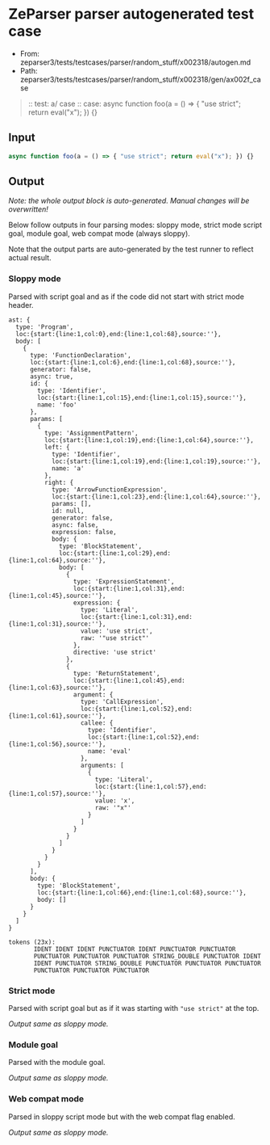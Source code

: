 # ZeParser parser autogenerated test case

- From: zeparser3/tests/testcases/parser/random_stuff/x002318/autogen.md
- Path: zeparser3/tests/testcases/parser/random_stuff/x002318/gen/ax002f_case

> :: test: a/ case
> :: case: async function foo(a = () => { "use strict"; return eval("x"); }) {}

## Input


`````js
async function foo(a = () => { "use strict"; return eval("x"); }) {}
`````

## Output

_Note: the whole output block is auto-generated. Manual changes will be overwritten!_

Below follow outputs in four parsing modes: sloppy mode, strict mode script goal, module goal, web compat mode (always sloppy).

Note that the output parts are auto-generated by the test runner to reflect actual result.

### Sloppy mode

Parsed with script goal and as if the code did not start with strict mode header.

`````
ast: {
  type: 'Program',
  loc:{start:{line:1,col:0},end:{line:1,col:68},source:''},
  body: [
    {
      type: 'FunctionDeclaration',
      loc:{start:{line:1,col:6},end:{line:1,col:68},source:''},
      generator: false,
      async: true,
      id: {
        type: 'Identifier',
        loc:{start:{line:1,col:15},end:{line:1,col:15},source:''},
        name: 'foo'
      },
      params: [
        {
          type: 'AssignmentPattern',
          loc:{start:{line:1,col:19},end:{line:1,col:64},source:''},
          left: {
            type: 'Identifier',
            loc:{start:{line:1,col:19},end:{line:1,col:19},source:''},
            name: 'a'
          },
          right: {
            type: 'ArrowFunctionExpression',
            loc:{start:{line:1,col:23},end:{line:1,col:64},source:''},
            params: [],
            id: null,
            generator: false,
            async: false,
            expression: false,
            body: {
              type: 'BlockStatement',
              loc:{start:{line:1,col:29},end:{line:1,col:64},source:''},
              body: [
                {
                  type: 'ExpressionStatement',
                  loc:{start:{line:1,col:31},end:{line:1,col:45},source:''},
                  expression: {
                    type: 'Literal',
                    loc:{start:{line:1,col:31},end:{line:1,col:31},source:''},
                    value: 'use strict',
                    raw: '"use strict"'
                  },
                  directive: 'use strict'
                },
                {
                  type: 'ReturnStatement',
                  loc:{start:{line:1,col:45},end:{line:1,col:63},source:''},
                  argument: {
                    type: 'CallExpression',
                    loc:{start:{line:1,col:52},end:{line:1,col:61},source:''},
                    callee: {
                      type: 'Identifier',
                      loc:{start:{line:1,col:52},end:{line:1,col:56},source:''},
                      name: 'eval'
                    },
                    arguments: [
                      {
                        type: 'Literal',
                        loc:{start:{line:1,col:57},end:{line:1,col:57},source:''},
                        value: 'x',
                        raw: '"x"'
                      }
                    ]
                  }
                }
              ]
            }
          }
        }
      ],
      body: {
        type: 'BlockStatement',
        loc:{start:{line:1,col:66},end:{line:1,col:68},source:''},
        body: []
      }
    }
  ]
}

tokens (23x):
       IDENT IDENT IDENT PUNCTUATOR IDENT PUNCTUATOR PUNCTUATOR
       PUNCTUATOR PUNCTUATOR PUNCTUATOR STRING_DOUBLE PUNCTUATOR IDENT
       IDENT PUNCTUATOR STRING_DOUBLE PUNCTUATOR PUNCTUATOR PUNCTUATOR
       PUNCTUATOR PUNCTUATOR PUNCTUATOR
`````

### Strict mode

Parsed with script goal but as if it was starting with `"use strict"` at the top.

_Output same as sloppy mode._

### Module goal

Parsed with the module goal.

_Output same as sloppy mode._

### Web compat mode

Parsed in sloppy script mode but with the web compat flag enabled.

_Output same as sloppy mode._
